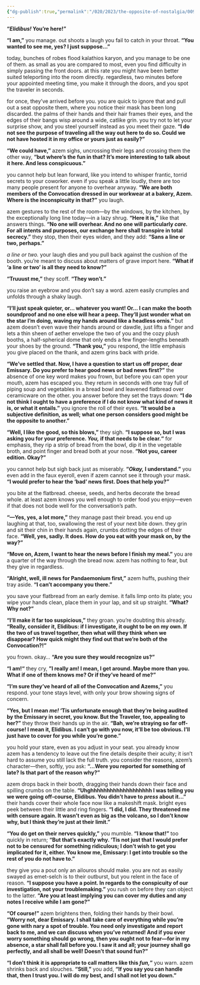 ```yaml
---
{"dg-publish":true,"permalink":"/020/2023/the-opposite-of-nostalgia/009/","title":"009. azem, at kalathios karyon.","noteIcon":"1","created":"2024-10-19T20:27:19.218-07:00","updated":"2024-09-26T15:43:30.878-07:00"}
---
```


**“*Elidibus!* You’re here!”**

**“I am,”** you manage. out shoots a laugh you fail to catch in your throat. **“You wanted to see me, yes? I just suppose…”**

today, bunches of robes flood kalathios karyon, and you manage to be one of them. as small as you are compared to most, even you find difficulty in simply passing the front doors. at this rate you might have been better suited teleporting into the room directly. regardless, two minutes before your appointed meeting time, you make it through the doors, and you spot the traveler in seconds.

for once, they’ve arrived before you. you are quick to ignore that and pull out a seat opposite them, where you notice their mask has been long discarded. the palms of their hands and their hair frames their eyes, and the edges of their bangs wisp around a wide, catlike grin. you try not to let your surprise show, and you steel yourself instead as you meet their gaze. **“I do not see the purpose of traveling all the way out here to do so. Could we not have hosted it in my office or yours just as easily?”**

**“We could have,”** azem sighs, uncrossing their legs and crossing them the other way, **“but where’s the fun in that? It’s more interesting to talk about it here. And less conspicuous.”**

you cannot help but lean forward, like you intend to whisper frantic, torrid secrets to your coworker. even if you speak a little loudly, there are too many people present for anyone to overhear anyway. **“We are both members of the Convocation dressed in our workwear at a bakery, Azem. Where is the inconspicuity in that?”** you laugh.

azem gestures to the rest of the room—by the windows, by the kitchen, by the exceptionally long line today—in a lazy shrug. **“Here it is,”** like that answers things. **“No one will overhear. And no one will particularly *care.* For all intents and purposes, our exchange here shall transpire in total secrecy.”** they stop, then their eyes widen, and they add: **“Sans a line or two, perhaps.”**

*a line or two.* your laugh dies and you pull back against the cushion of the booth. you’re meant to discuss about matters of grave import here. **“What if ‘a line or two’ is all they need to know?”**

**“Truuust me,”** they scoff. **“They won’t.”**

you raise an eyebrow and you don’t say a word. azem easily crumples and unfolds through a shaky laugh.

**“I’ll just speak quieter, or… whatever you want! Or… I can make the booth soundproof and no one else will hear a peep. They’ll just wonder what on the star I’m doing, waving my hands around like a headless ornis.”** but azem doesn’t even wave their hands around or dawdle, just lifts a finger and lets a thin sheen of aether envelope the two of you and the cozy plush booths, a half-spherical dome that only ends a few finger-lengths beneath your shoes by the ground. **“Thank you,”** you respond, the little emphasis you give placed on the thank, and azem grins back with pride.

**“We’ve settled that. Now, I have a question to start us off proper, dear Emissary. Do you prefer to hear good news or bad news first?”** the absence of one key word makes you frown, but before you can open your mouth, azem has escaped you. they return in seconds with one tray full of piping soup and vegetables in a bread bowl and leavened flatbread over ceramicware on the other. you answer before they set the trays down: **“I do not think I ought to have a preference if I do not know what kind of news it is, or what it entails.”** you ignore the roll of their eyes. **“It would be a subjective definition, as well; what one person considers good might be the opposite to another.”**

**“Well, I like the good, so this blows,”** they sigh. **“I suppose so, but I was asking you for your preference. *You,* if that needs to be clear.“** for emphasis, they rip a strip of bread from the bowl, dip it in the vegetable broth, and point finger and bread both at your nose. **“Not you, career edition. Okay?”**

you cannot help but sigh back just as miserably. **“*Okay,* I understand.”** you even add in the faux eyeroll, even if azem cannot see it through your mask. **“I would prefer to hear the ‘bad’ news first. Does that help you?”**

you bite at the flatbread. cheese, seeds, and herbs decorate the bread whole. at least azem knows you well enough to order food you enjoy—even if that does not bode well for the conversation’s path.

**“—Yes, yes, a lot more,”** they manage past their bread. you end up laughing at that, too, swallowing the rest of your next bite down. they grin and sit their chin in their hands again, crumbs dotting the edges of their face. **“Well, yes, sadly. It does. How do you eat with your mask on, by the way?”**

**“Move on, Azem, I want to hear the news before I finish my meal.”** you are a quarter of the way through the bread now. azem has nothing to fear, but they give in regardless.

**“Alright, well, ill news for Pandaemonium first,”** azem huffs, pushing their tray aside. **“I can’t accompany you there.”**

you save your flatbread from an early demise. it falls limp onto its plate; you wipe your hands clean, place them in your lap, and sit up straight. **“What? Why not?”**

**“I’ll make it far too suspicious,”** they groan. you’re doubting this already. **“Really, consider it, Elidibus: if I investigate, it ought to be on my own. If the two of us travel together, then what will they think when we disappear? How quick might they find out that we’re both of the Convocation?!”**

you frown. okay… **“Are you sure they would recognize us?”**

**“I am!“** they cry, **”I really am! I mean, I get around. Maybe more than you. What if one of them knows me? Or if they’ve heard of me?”**

**“I’m sure they’ve heard of all of the Convocation and Azems,”** you respond. your tone stays level, with only your brow showing signs of concern.

**“Yes, but I mean *me!* ‘Tis unfortunate enough that they’re being audited by the Emissary in secret, you know. But the Traveler, too, appealing to her?”** they throw their hands up in the air. **“Bah, we’re straying so far off-course! I mean it, Elidibus. I can’t go with you now, it’ll be too obvious. I’ll just have to cover for you while you’re gone.”**

you hold your stare, even as you adjust in your seat. you already know azem has a tendency to leave out the fine details despite their acuity; it isn’t hard to assume you still lack the full truth. you consider the reasons, azem’s character—then, softly, you ask: **“…Were you reported for something of late? Is that part of the reason why?”**

azem drops back in their booth, dragging their hands down their face and spilling crumbs on the table. **“Uhghhhhhhhhhhhhhhhhhhh I was telling you we were going off-course, Elidibus. You didn’t have to *press* about it…”** their hands cover their whole face now like a makeshift mask. bright eyes peek between their little and ring fingers. **“I did, I did. They threatened me with censure again. It wasn’t even as big as the volcano, so I don’t know why, but I think they’re just at their limit.”**

**“You do get on their nerves quickly,”** you mumble. **“I know that!”** too quickly in return; **“But that’s exactly why. ‘Tis not just that I would prefer not to be censured for something ridiculous; I don’t wish to get you implicated for it, either. You know me, Emissary: I get into trouble so the rest of you do not have to.”**

they give you a pout only an ailouros should make. you are not as easily swayed as emet-selch is to their outburst, but you relent in the face of reason. **“I suppose you have a point. In regards to the conspicuity of our investigation, not your troublemaking.”** you rush on before they can object to the latter. **“Are you at least implying you can cover my duties and any notes I receive while I am gone?”**

**“Of course!”** azem brightens then, folding their hands by their bowl. **“Worry not, dear Emissary. I shall take care of everything while you’re gone with nary a spot of trouble. You need only investigate and report back to me, and we can discuss when you’ve returned! And if you ever worry something should go wrong, then you ought not to fear—for in my absence, a star shall fall before you. I saw it and all; your journey shall go perfectly, and all shall be well! Doesn’t that sound fun?”**

**“I don’t think it is appropriate to call matters like this *fun,*”** you warn. azem shrinks back and slouches. **“Still,”** you add, **“If you say you can handle that, then I trust you. I will do my best, and I shall not let you down.”**